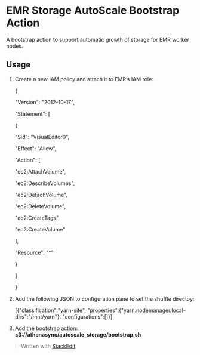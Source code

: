 # EMR Storage AutoScale Bootstrap Action
A bootstrap action to support automatic growth of storage for EMR worker nodes.

## Usage
1. Create a new IAM policy and attach it to EMR’s IAM role:

    {
    
    "Version": "2012-10-17",
    
    "Statement": \[
    
    {
    
    "Sid": "VisualEditor0",
    
    "Effect": "Allow",
    
    "Action": \[
    
    "ec2:AttachVolume",
    
    "ec2:DescribeVolumes",
    
    "ec2:DetachVolume",
    
    "ec2:DeleteVolume",
    
    "ec2:CreateTags",
    
    "ec2:CreateVolume"
    
    \],
    
    "Resource": "*"
    
    }
    
    \]
    
    }
    

2.  Add the following JSON to configuration pane to set the shuffle directoy:

    \[{"classification":"yarn-site", "properties":{"yarn.nodemanager.local-dirs":"/mnt/yarn"}, "configurations":\[\]}\]

3.  Add the bootstrap action: **s3://athenasync/autoscale_storage/bootstrap.sh**

> Written with [StackEdit](https://stackedit.io/).

